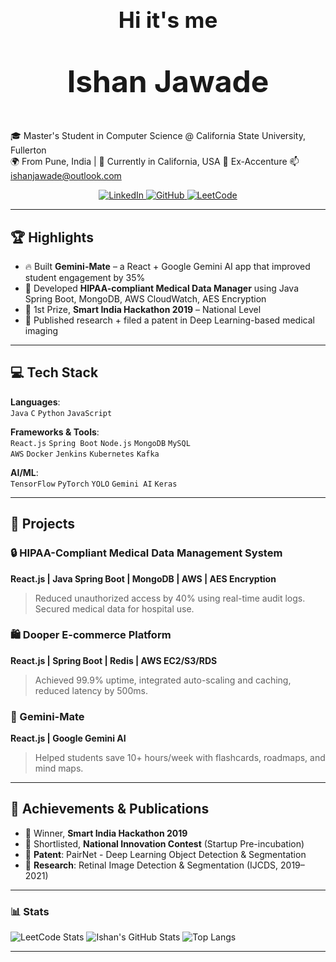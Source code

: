 # <p align="center" style="font-size:35px;"> Hi it's me </p>
# <p align="center" style="font-size:48px;"> Ishan Jawade </p>

🎓 Master's Student in Computer Science @ California State University, Fullerton  
🌍 From Pune, India | 📍 Currently in California, USA
💼 Ex-Accenture 
📫 [ishanjawade@outlook.com](mailto:ishanjawade@outlook.com)
<p align="center">
  <a href="https://www.linkedin.com/in/ishanjawade/">
    <img src="https://img.shields.io/badge/-LinkedIn-0A66C2?style=for-the-badge&logo=linkedin&logoColor=white" alt="LinkedIn"/>
  </a>
  <a href="https://github.com/IshanJawade">
    <img src="https://img.shields.io/badge/-GitHub-181717?style=for-the-badge&logo=github&logoColor=white" alt="GitHub"/>
  </a>
  <a href="https://leetcode.com/u/CounterCoder/">
    <img src="https://img.shields.io/badge/-LeetCode-FFA116?style=for-the-badge&logo=leetcode&logoColor=black" alt="LeetCode"/>
  </a>
</p>

---

## 🏆 Highlights
- 🔥 Built **Gemini-Mate** – a React + Google Gemini AI app that improved student engagement by 35%
- 🏥 Developed **HIPAA-compliant Medical Data Manager** using Java Spring Boot, MongoDB, AWS CloudWatch, AES Encryption
- 🏅 1st Prize, **Smart India Hackathon 2019** – National Level
- 🚀 Published research + filed a patent in Deep Learning-based medical imaging

---

## 💻 Tech Stack

**Languages**:  
`Java` `C` `Python` `JavaScript` 

**Frameworks & Tools**:  
`React.js` `Spring Boot` `Node.js` `MongoDB` `MySQL`  
`AWS` `Docker` `Jenkins` `Kubernetes` `Kafka`  

**AI/ML**:  
`TensorFlow` `PyTorch` `YOLO` `Gemini AI` `Keras`  

---

## 📂 Projects

### 🔒 HIPAA-Compliant Medical Data Management System  
**React.js | Java Spring Boot | MongoDB | AWS | AES Encryption**  
> Reduced unauthorized access by 40% using real-time audit logs. Secured medical data for hospital use.

### 🛍️ Dooper E-commerce Platform  
**React.js | Spring Boot | Redis | AWS EC2/S3/RDS**  
> Achieved 99.9% uptime, integrated auto-scaling and caching, reduced latency by 500ms.

### 🧠 Gemini-Mate  
**React.js | Google Gemini AI**  
> Helped students save 10+ hours/week with flashcards, roadmaps, and mind maps.

---

## 🏅 Achievements & Publications

- 🥇 Winner, **Smart India Hackathon 2019**
- 🧠 Shortlisted, **National Innovation Contest** (Startup Pre-incubation)
- 🧪 **Patent**: PairNet - Deep Learning Object Detection & Segmentation  
- 📄 **Research**: Retinal Image Detection & Segmentation (IJCDS, 2019–2021)

---

### 📊 Stats

![LeetCode Stats](https://leetcard.jacoblin.cool/CounterCoder?theme=dark&font=Roboto&ext=heatmap)
![Ishan's GitHub Stats](https://github-readme-stats.vercel.app/api?username=IshanJawade&show_icons=true&theme=radical)
![Top Langs](https://github-readme-stats.vercel.app/api/top-langs/?username=IshanJawade&layout=compact&theme=radical)

---
